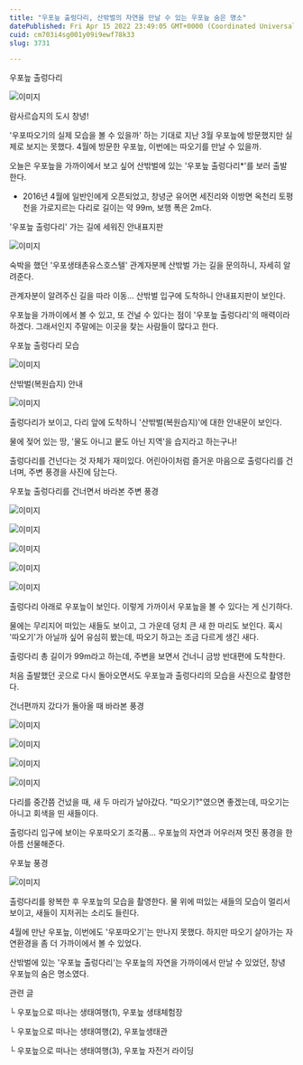 ```yaml
---
title: "우포늪 출렁다리, 산밖벌의 자연을 만날 수 있는 우포늪 숨은 명소"
datePublished: Fri Apr 15 2022 23:49:05 GMT+0000 (Coordinated Universal Time)
cuid: cm703i4sg001y09i9ewf78k33
slug: 3731

---
```



우포늪 출렁다리

![이미지](https://cdn.hashnode.com/res/hashnode/image/upload/v1739254941940/9bdc06f0-67d9-49c0-a612-ab1c4c24041d.jpeg)

람사르습지의 도시 창녕!

'우포따오기의 실제 모습을 볼 수 있을까' 하는 기대로 지난 3월 우포늪에 방문했지만 실제로 보지는 못했다. 4월에 방문한 우포늪, 이번에는 따오기를 만날 수 있을까.

오늘은 우포늪을 가까이에서 보고 싶어 산밖벌에 있는 '우포늪 출렁다리*'를 보러 출발한다.

* 2016년 4월에 일반인에게 오픈되었고, 창녕군 유어면 세진리와 이방면 옥천리 토평천을 가로지르는 다리로 길이는 약 99m, 보행 폭은 2m다.

'우포늪 출렁다리' 가는 길에 세워진 안내표지판

![이미지](https://cdn.hashnode.com/res/hashnode/image/upload/v1739254944189/0aafbbee-a71e-4d88-ade8-ff2ac23b3d01.jpeg)

숙박을 했던 '우포생태촌유스호스텔' 관계자분께 산밖벌 가는 길을 문의하니, 자세히 알려준다.

관계자분이 알려주신 길을 따라 이동... 산밖벌 입구에 도착하니 안내표지판이 보인다.

우포늪을 가까이에서 볼 수 있고, 또 건널 수 있다는 점이 '우포늪 출렁다리'의 매력이라 하겠다. 그래서인지 주말에는 이곳을 찾는 사람들이 많다고 한다.

우포늪 출렁다리 모습

![이미지](https://cdn.hashnode.com/res/hashnode/image/upload/v1739254946372/6e02a78f-1111-4a0d-b930-864b659d5183.jpeg)

산밖벌(복원습지) 안내

![이미지](https://cdn.hashnode.com/res/hashnode/image/upload/v1739254948567/2687d3a2-af19-43a9-9b1b-908c133a25a9.jpeg)

출렁다리가 보이고, 다리 앞에 도착하니 '산밖벌(복원습지)'에 대한 안내문이 보인다.

물에 젖어 있는 땅, '물도 아니고 뭍도 아닌 지역'을 습지라고 하는구나!

출렁다리를 건넌다는 것 자체가 재미있다. 어린아이처럼 즐거운 마음으로 출렁다리를 건너며, 주변 풍경을 사진에 담는다.

우포늪 출렁다리를 건너면서 바라본 주변 풍경

![이미지](https://cdn.hashnode.com/res/hashnode/image/upload/v1739254950722/d301fed1-67be-4fd2-9107-248895460aba.jpeg)

![이미지](https://cdn.hashnode.com/res/hashnode/image/upload/v1739254952839/8b267e27-ad3d-42d0-8e93-5e01f7559a69.jpeg)

![이미지](https://cdn.hashnode.com/res/hashnode/image/upload/v1739254954980/ebe85805-bd38-4636-9d53-3a34ce7b12d4.jpeg)

![이미지](https://cdn.hashnode.com/res/hashnode/image/upload/v1739254957327/6f60ddcf-4256-4152-bf32-14ea37ca7e6c.jpeg)

![이미지](https://cdn.hashnode.com/res/hashnode/image/upload/v1739254959735/e37d9d8f-b573-4efa-90af-5951f2e150e3.jpeg)

출렁다리 아래로 우포늪이 보인다. 이렇게 가까이서 우포늪을 볼 수 있다는 게 신기하다.

물에는 무리지어 떠있는 새들도 보이고, 그 가운데 덩치 큰 새 한 마리도 보인다. 혹시 '따오기'가 아닐까 싶어 유심히 봤는데, 따오기 하고는 조금 다르게 생긴 새다.

출렁다리 총 길이가 99m라고 하는데, 주변을 보면서 건너니 금방 반대편에 도착한다.

처음 출발했던 곳으로 다시 돌아오면서도 우포늪과 출렁다리의 모습을 사진으로 촬영한다.

건너편까지 갔다가 돌아올 때 바라본 풍경

![이미지](https://cdn.hashnode.com/res/hashnode/image/upload/v1739254962089/9acdf2e4-c347-4bc2-a5e3-f0d1b5f6c2f9.jpeg)

![이미지](https://cdn.hashnode.com/res/hashnode/image/upload/v1739254964226/732ac0cc-d9e5-4c43-9801-73db06e63806.jpeg)

![이미지](https://cdn.hashnode.com/res/hashnode/image/upload/v1739254966089/afcb2226-e10d-46f7-b7e9-03498a52e329.jpeg)

![이미지](https://cdn.hashnode.com/res/hashnode/image/upload/v1739254967835/0b73e25c-6671-4e7d-b3be-21e052741e52.jpeg)

다리를 중간쯤 건넜을 때, 새 두 마리가 날아갔다. "따오기?"였으면 좋겠는데, 따오기는 아니고 회색을 띤 새들이다.

출렁다리 입구에 보이는 우포따오기 조각품... 우포늪의 자연과 어우러져 멋진 풍경을 한아름 선물해준다.

우포늪 풍경

![이미지](https://cdn.hashnode.com/res/hashnode/image/upload/v1739254969600/ddb7dca6-503b-41d7-a044-69c26da31a67.jpeg)

출렁다리를 왕복한 후 우포늪의 모습을 촬영한다. 물 위에 떠있는 새들의 모습이 멀리서 보이고, 새들이 지저귀는 소리도 들린다.

4월에 만난 우포늪, 이번에도 '우포따오기'는 만나지 못했다. 하지만 따오기 살아가는 자연환경을 좀 더 가까이에서 볼 수 있었다.

산밖벌에 있는 '우포늪 출렁다리'는 우포늪의 자연을 가까이에서 만날 수 있었던, 창녕 우포늪의 숨은 명소였다.

관련 글

└ 우포늪으로 떠나는 생태여행(1), 우포늪 생태체험장

└ 우포늪으로 떠나는 생태여행(2), 우포늪생태관

└ 우포늪으로 떠나는 생태여행(3), 우포늪 자전거 라이딩